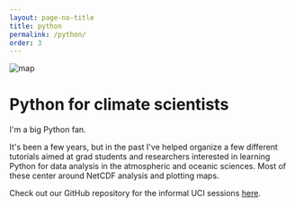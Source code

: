 ```yaml
---
layout: page-no-title
title: python
permalink: /python/
order: 3
---
```


<!--
<img align="left" src="https://bairdlangenbrunner.github.io/homolosine_map.svg" alt="map" width="75%">
{:right: style="text-align: right"} {:right}
![homolosine map](https://bairdlangenbrunner.github.io/homolosine_map.svg )
-->

<img class="page-header-img" align="left" src="https://bairdlangenbrunner.github.io/homolosine_map.svg" alt="map">
<br clear="left">

<!--_see the [python code](./homolosine_map.ipynb) used to create this map_-->


# Python for climate scientists

I'm a big Python fan.

It's been a few years, but in the past I've helped organize a few different tutorials aimed at grad students and researchers interested in learning Python for data analysis in the atmospheric and oceanic sciences.  Most of these center around NetCDF analysis and plotting maps.

Check out our GitHub repository for the informal UCI sessions [here][github-ess-python].

<!--I'm also getting a separate [Python for climate scientists][github-python-for-climate-scientists] project going on GitHub.  Check in periodically for udpates.-->

[github-ess-python]: https://github.com/raspstephan/ESS-Python-Tutorial
[github-python-for-climate-scientists]: https://bairdlangenbrunner.github.io/python-for-climate-scientists/
